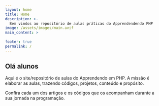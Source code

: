 ```yaml
---
layout: home
title: Home
description: >-
  Bem vindos ao repositório de aulas práticas do Apprendendendo PHP
image: /assets/images/main.avif
main_content: >
  
footer: true
permalink: /
---
```

## Olá alunos

Aqui é o site/repositório de aulas do Apprendendo em PHP. A missão é elaborar as aulas, trazendo códigos, projetos, conteúdo e propósito.

Confira cada um dos artigos e os códigos que os acompanham durante a sua jornada na programação.

